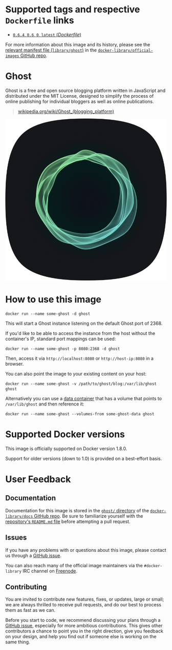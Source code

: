 # Supported tags and respective `Dockerfile` links

-	[`0.6.4`, `0.6`, `0`, `latest` (*Dockerfile*)](https://github.com/docker-library/ghost/blob/853fca5101d1698b97e95aae4fbc7d99b902bea9/Dockerfile)

For more information about this image and its history, please see the [relevant manifest file (`library/ghost`)](https://github.com/docker-library/official-images/blob/master/library/ghost) in the [`docker-library/official-images` GitHub repo](https://github.com/docker-library/official-images).

# Ghost

Ghost is a free and open source blogging platform written in JavaScript and distributed under the MIT License, designed to simplify the process of online publishing for individual bloggers as well as online publications.

> [wikipedia.org/wiki/Ghost_(blogging_platform)](http://en.wikipedia.org/wiki/Ghost_%28blogging_platform%29)

![logo](https://raw.githubusercontent.com/docker-library/docs/master/ghost/logo.png)

# How to use this image

	docker run --name some-ghost -d ghost

This will start a Ghost instance listening on the default Ghost port of 2368.

If you'd like to be able to access the instance from the host without the container's IP, standard port mappings can be used:

	docker run --name some-ghost -p 8080:2368 -d ghost

Then, access it via `http://localhost:8080` or `http://host-ip:8080` in a browser.

You can also point the image to your existing content on your host:

	docker run --name some-ghost -v /path/to/ghost/blog:/var/lib/ghost ghost

Alternatively you can use a [data container](http://docs.docker.com/userguide/dockervolumes/) that has a volume that points to `/var/lib/ghost` and then reference it:

	docker run --name some-ghost --volumes-from some-ghost-data ghost

# Supported Docker versions

This image is officially supported on Docker version 1.8.0.

Support for older versions (down to 1.0) is provided on a best-effort basis.

# User Feedback

## Documentation

Documentation for this image is stored in the [`ghost/` directory](https://github.com/docker-library/docs/tree/master/ghost) of the [`docker-library/docs` GitHub repo](https://github.com/docker-library/docs). Be sure to familiarize yourself with the [repository's `README.md` file](https://github.com/docker-library/docs/blob/master/README.md) before attempting a pull request.

## Issues

If you have any problems with or questions about this image, please contact us through a [GitHub issue](https://github.com/docker-library/ghost/issues).

You can also reach many of the official image maintainers via the `#docker-library` IRC channel on [Freenode](https://freenode.net).

## Contributing

You are invited to contribute new features, fixes, or updates, large or small; we are always thrilled to receive pull requests, and do our best to process them as fast as we can.

Before you start to code, we recommend discussing your plans through a [GitHub issue](https://github.com/docker-library/ghost/issues), especially for more ambitious contributions. This gives other contributors a chance to point you in the right direction, give you feedback on your design, and help you find out if someone else is working on the same thing.
